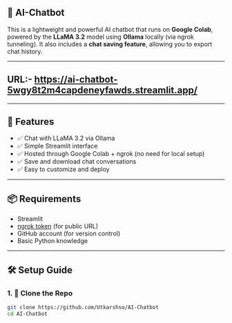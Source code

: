 ## 🧠 AI-Chatbot 

This is a lightweight and powerful AI chatbot that runs on **Google Colab**, powered by the **LLaMA 3.2** model using **Ollama** locally (via ngrok tunneling). It also includes a **chat saving feature**, allowing you to export chat history.

---

## URL:- https://ai-chatbot-5wgy8t2m4capdeneyfawds.streamlit.app/

---

## 🚀 Features

- ✅ Chat with LLaMA 3.2 via Ollama
- ✅ Simple Streamlit interface
- ✅ Hosted through Google Colab + ngrok (no need for local setup)
- ✅ Save and download chat conversations
- ✅ Easy to customize and deploy

---

## 📦 Requirements

- Streamlit
- [ngrok token](https://dashboard.ngrok.com/get-started/setup) (for public URL)
- GitHub account (for version control)
- Basic Python knowledge

---

## 🛠️ Setup Guide

### 1. 🔗 Clone the Repo

```bash
git clone https://github.com/Utkarshso/AI-Chatbot
cd AI-Chatbot
